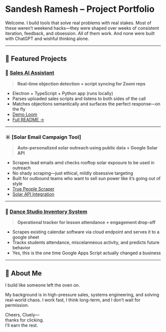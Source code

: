 # Sandesh Ramesh – Project Portfolio

Welcome. I build tools that solve real problems with real stakes.
Most of these weren’t weekend hacks—they were shaped over weeks of consistent iteration, feedback, and obsession.
All of them work. And none were built with ChatGPT and wishful thinking alone.

---

## 🔹 Featured Projects

### 🧠 [Sales AI Assistant](https://github.com/SandeshRamesh/CallScriptor.git)

> **Real-time objection detection + script syncing for Zoom reps**

- Electron + TypeScript + Python app (runs locally)
- Parses uploaded sales scripts and listens to both sides of the call
- Matches objections semantically and surfaces the perfect response—on the fly
- [Demo Loom](https://your-loom-link)  
- [Full README →](https://github.com/SandeshRamesh/CallScriptor.git)

---

### ☀️ [Solar Email Campaign Tool]

> **Auto-personalized solar outreach using public data + Google Solar API**

- Scrapes lead emails amd checks rooftop solar exposure to be used in outreach
- No shady scraping—just ethical, mildly obsessive targeting
- Built for outbound teams who want to sell sun power like it’s going out of style
- [True People Scraper](https://github.com/SandeshRamesh/truePeopleScrapper.git)
- [Solar API Integration](https://github.com/SandeshRamesh/solarBuildingInsight.git)

---

### 🎯 [Dance Studio Inventory System](https://github.com/SandeshRamesh/Student-Inventory-Scrapper.git)

> **Operational tracker for lesson attendance + engagement drop-off**

- Scrapes existing calendar software via cloud endpoint and serves it to a google sheet
- Tracks students attendance, miscelanneous activity, and predicts future behavior
- Yes, this is the one time Google Apps Script actually changed a business

---

## 💬 About Me

I build like someone left the oven on.

My background is in high-pressure sales, systems engineering, and solving real-world chaos. I work fast, I think long-term, and I don’t wait for permission.

Cheers, Cluely—  
thanks for clicking.  
I’ll earn the rest.
